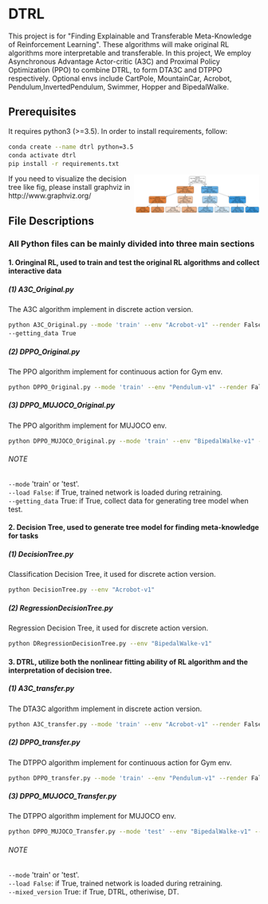 # DTRL
This project is for
"Finding Explainable and Transferable Meta-Knowledge of Reinforcement Learning".
These algorithms will make original RL algorithms more interpretable and transferable. 
In this project, We employ Asynchronous Advantage Actor-critic (A3C)
and Proximal Policy Optimization (PPO) to combine DTRL,
to form DTA3C and DTPPO respectively.
Optional envs include CartPole, MountainCar, Acrobot, Pendulum,InvertedPendulum, Swimmer, Hopper and BipedalWalke.

## Prerequisites 
It requires python3 (>=3.5). 
In order to install requirements, follow:
```bash
conda create --name dtrl python=3.5
conda activate dtrl
pip install -r requirements.txt
```
<img src="dt.png" width=50% align="right" />
If you need to visualize the decision tree like fig, please install graphviz in	http://www.graphviz.org/ 

## File Descriptions

### All Python files can be mainly divided into three main sections

#### 1. Oringinal RL, used to train and test the original RL algorithms and collect interactive data

##### (1) A3C_Original.py
The A3C algorithm implement in discrete action version.
```bash
python A3C_Original.py --mode 'train' --env "Acrobot-v1" --render False --load False
--getting_data True
```
##### (2) DPPO_Original.py
The PPO algorithm implement for continuous action for Gym env.
```bash
python DPPO_Original.py --mode 'train' --env "Pendulum-v1" --render False --load False --getting_data True
```

##### (3) DPPO_MUJOCO_Original.py
The PPO algorithm implement for MUJOCO env.
```bash
python DPPO_MUJOCO_Original.py --mode 'train' --env "BipedalWalke-v1" --render False --load False --getting_data True
```

###### NOTE
`--mode` 'train' or 'test'.  
`--load False`: if True, trained network is loaded during retraining.  
`--getting_data` True: if True, collect data for generating tree model when test.

#### 2. Decision Tree, used to generate tree model for finding meta-knowledge for tasks

##### (1) DecisionTree.py
Classification Decision Tree, it used for discrete action version.
```bash
python DecisionTree.py --env "Acrobot-v1" 
```

##### (2) RegressionDecisionTree.py
Regression Decision Tree, it used for discrete action version.
```bash
python DRegressionDecisionTree.py --env "BipedalWalke-v1" 
```

#### 3. DTRL, utilize both the nonlinear fitting ability of RL algorithm and the interpretation of decision tree.

##### (1) A3C_transfer.py
The DTA3C algorithm implement in discrete action version.
```bash
python A3C_transfer.py --mode 'train' --env "Acrobot-v1" --render False --load False --mixed_version True
```
##### (2) DPPO_transfer.py
The DTPPO algorithm implement for continuous action for Gym env.
```bash
python DPPO_transfer.py --mode 'train' --env "Pendulum-v1" --render False --load False --mixed_version True
```

##### (3) DPPO_MUJOCO_Transfer.py
The DTPPO algorithm implement for MUJOCO env.
```bash
python DPPO_MUJOCO_Transfer.py --mode 'test' --env "BipedalWalke-v1" --render False --load False --mixed_version True
```

###### NOTE
`--mode` 'train' or 'test'.  
`--load False`: if True, trained network is loaded during retraining.  
`--mixed_version` True: if True, DTRL, otheriwise, DT.  

